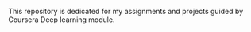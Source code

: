 This repository is dedicated for my assignments and projects guided by Coursera Deep learning module.
